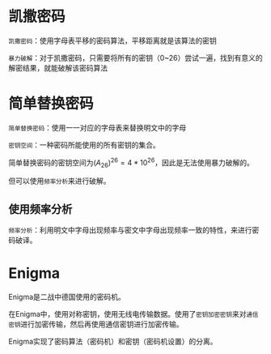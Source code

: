 # 凯撒密码

`凯撒密码`：使用字母表平移的密码算法，平移距离就是该算法的密钥

`暴力破解`：对于凯撒密码，只需要将所有的密钥（0~26）尝试一遍，找到有意义的解密结果，就能破解该密码算法

# 简单替换密码

`简单替换密码`：使用一一对应的字母表来替换明文中的字母

`密钥空间`：一种密码所能使用的所有密钥的集合。

简单替换密码的密钥空间为$(A_{26})^{26} = 4*10^{26}$，因此是无法使用暴力破解的。

但可以使用`频率分析`来进行破解。

## 使用频率分析

`频率分析`：利用明文中字母出现频率与密文中字母出现频率一致的特性，来进行密码破译。

# Enigma

Enigma是二战中德国使用的密码机。

在Enigma中，使用对称密钥，使用无线电传输数据。使用了`密钥加密密钥`来对`通信密钥`进行加密传输，然后再使用通信密钥进行加密传输。

Enigma实现了密码算法（密码机）和密钥（密码机设置）的分离。